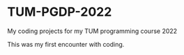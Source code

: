 # TUM-PGDP-2022
My coding projects for my TUM programming course 2022

This was my first encounter with coding.
